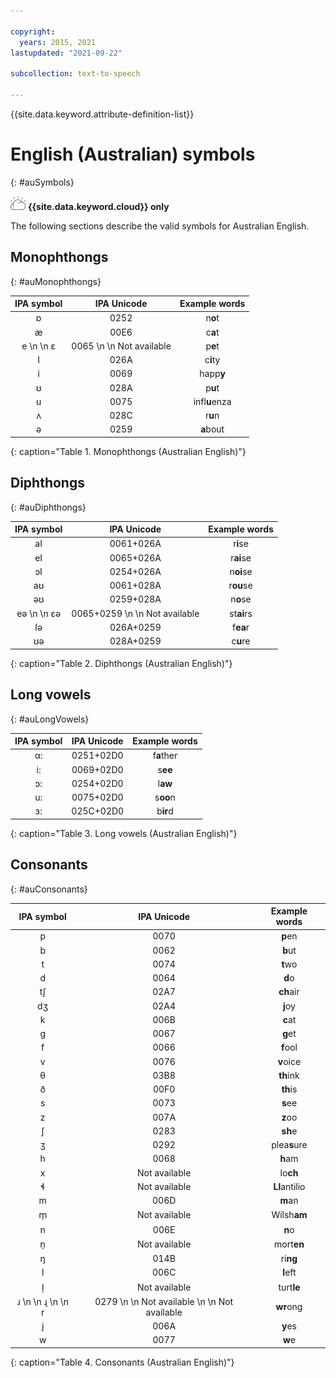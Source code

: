 ```yaml
---

copyright:
  years: 2015, 2021
lastupdated: "2021-09-22"

subcollection: text-to-speech

---
```


{{site.data.keyword.attribute-definition-list}}

# English (Australian) symbols
{: #auSymbols}

![IBM Cloud only](images/ibm-cloud.png) **{{site.data.keyword.cloud}} only**

The following sections describe the valid symbols for Australian English.

## Monophthongs
{: #auMonophthongs}

| IPA symbol | IPA Unicode | Example words |
|:----------:|:-----------:|:-------------:|
| &#594; | 0252 | n**o**t |
| &#230; | 00E6 | c**a**t |
| e  \n   \n &#603; | 0065  \n   \n Not available | p**e**t |
| I | 026A | c**i**ty |
| i | 0069 | happ**y** |
| &#650; | 028A | p**u**t |
| u | 0075 | infl**u**enza |
| &#652; | 028C | r**u**n |
| &#601; | 0259 | **a**bout |
{: caption="Table 1. Monophthongs (Australian English)"}

## Diphthongs
{: #auDiphthongs}

| IPA symbol | IPA Unicode | Example words |
|:----------:|:-----------:|:-------------:|
| aI | 0061+026A | r**i**se |
| eI | 0065+026A | r**ai**se |
| &#596;I | 0254+026A | n**oi**se |
| a&#650; | 0061+028A | r**ou**se |
| &#601;&#650; | 0259+028A | n**o**se |
| e&#601;  \n   \n &#603;&#601; | 0065+0259  \n   \n Not available | st**ai**rs |
| I&#601; | 026A+0259 | f**ea**r |
| &#650;&#601; | 028A+0259 | c**u**re |
{: caption="Table 2. Diphthongs (Australian English)"}

## Long vowels
{: #auLongVowels}

| IPA symbol | IPA Unicode | Example words |
|:----------:|:-----------:|:-------------:|
| &#945;: | 0251+02D0 | f**a**ther |
| i: | 0069+02D0 | s**ee** |
| &#596;: | 0254+02D0 | l**aw** |
| u: | 0075+02D0 | s**oo**n |
| &#604;: | 025C+02D0 | b**ir**d |
{: caption="Table 3. Long vowels (Australian English)"}

## Consonants
{: #auConsonants}

| IPA symbol | IPA Unicode | Example words |
|:----------:|:-----------:|:-------------:|
| p | 0070 | **p**en |
| b | 0062 | **b**ut |
| t | 0074 | **t**wo |
| d | 0064 | **d**o |
| &#116;&#643; | 02A7 | **ch**air |
| &#100;&#658; | 02A4 | **j**oy |
| k | 006B | **c**at |
| g | 0067 | **g**et |
| f | 0066 | **f**ool |
| v | 0076 | **v**oice |
| &#952; | 03B8 | **th**ink |
| &#240; | 00F0 | **th**is |
| s | 0073 | **s**ee |
| z | 007A | **z**oo |
| &#643; | 0283 | **sh**e |
| &#658; | 0292 | plea**s**ure |
| h | 0068 | **h**am |
| x | Not available | lo**ch** |
| &#620; | Not available | **Ll**antilio |
| m | 006D | **m**an |
| &#109;&#809; | Not available | Wilsh**am** |
| n | 006E | **n**o |
| &#110;&#809; | Not available | mort**en** |
| &#331; | 014B | ri**ng** |
| l | 006C | **l**eft |
| &#108;&#809; | Not available | turt**le** |
| &#633;  \n   \n &#635;  \n   \n r | 0279  \n   \n Not available  \n   \n Not available | **wr**ong |
| j | 006A | **y**es |
| w | 0077 | **w**e |
{: caption="Table 4. Consonants (Australian English)"}
